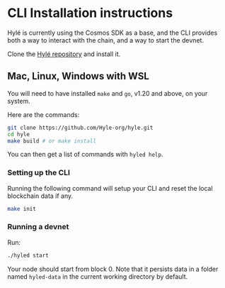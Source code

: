 # CLI Installation instructions

Hylé is currently using the Cosmos SDK as a base, and the CLI provides both a way to interact with the chain, and a way to start the devnet.

Clone the [Hylé repository](https://github.com/Hyle-org/hyle) and install it.

## Mac, Linux, Windows with WSL

You will need to have installed `make` and `go`, v1.20 and above, on your system.

Here are the commands:
```bash
git clone https://github.com/Hyle-org/hyle.git
cd hyle
make build # or make install
```

You can then get a list of commands with `hyled help`.

### Setting up the CLI

Running the following command will setup your CLI and reset the local blockchain data if any.

```bash
make init
```

### Running a devnet

Run:

```bash
./hyled start
```

Your node should start from block 0. Note that it persists data in a folder named `hyled-data` in the current working directory by default.
